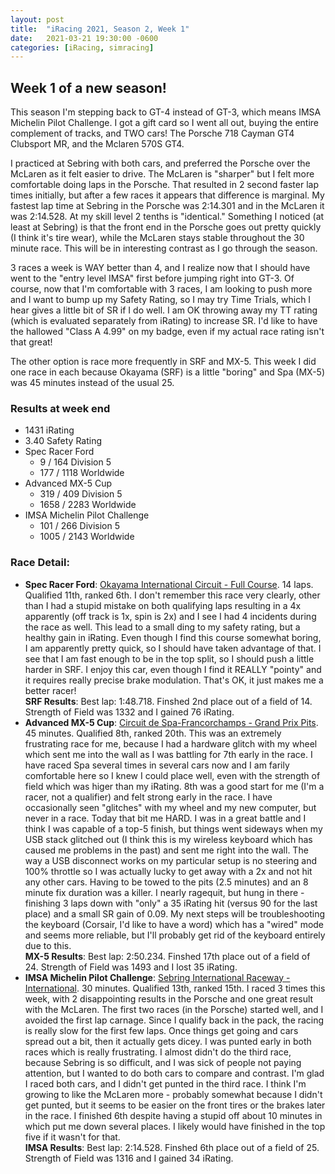 ```yaml
---
layout: post
title:  "iRacing 2021, Season 2, Week 1"
date:   2021-03-21 19:30:00 -0600
categories: [iRacing, simracing]
---
```

## Week 1 of a new season!

This season I'm stepping back to GT-4 instead of GT-3, which means IMSA Michelin Pilot Challenge. I got a gift card so I went all out, buying the entire complement of tracks, and TWO cars! The Porsche 718 Cayman GT4 Clubsport MR, and the Mclaren 570S GT4. 

I practiced at Sebring with both cars, and preferred the Porsche over the McLaren as it felt easier to drive. The McLaren is "sharper" but I felt more comfortable doing laps in the Porsche. That resulted in 2 second faster lap times initially, but after a few races it appears that difference is marginal. My fastest lap time at Sebring in the Porsche was 2:14.301 and in the McLaren it was 2:14.528. At my skill level 2 tenths is "identical." Something I noticed (at least at Sebring) is that the front end in the Porsche goes out pretty quickly (I think it's tire wear), while the McLaren stays stable throughout the 30 minute race. This will be in interesting contrast as I go through the season.

3 races a week is WAY better than 4, and I realize now that I should have went to the "entry level IMSA" first before jumping right into GT-3. Of course, now that I'm comfortable with 3 races, I am looking to push more and I want to bump up my Safety Rating, so I may try Time Trials, which I hear gives a little bit of SR if I do well. I am OK throwing away my TT rating (which is evaluated separately from iRating) to increase SR. I'd like to have the hallowed "Class A 4.99" on my badge, even if my actual race rating isn't that great!

The other option is race more frequently in SRF and MX-5. This week I did one race in each because Okayama (SRF) is a little "boring" and Spa (MX-5) was 45 minutes instead of the usual 25. 

### Results at week end
* 1431 iRating
* 3.40 Safety Rating
* Spec Racer Ford
  + 9 / 164 Division 5
  + 177 / 1118 Worldwide
* Advanced MX-5 Cup
  + 319 / 409 Division 5
  + 1658 / 2283 Worldwide
* IMSA Michelin Pilot Challenge
  + 101 / 266 Division 5
  + 1005 / 2143 Worldwide

### Race Detail:
* **Spec Racer Ford**: [Okayama International Circuit - Full Course](https://members.iracing.com/membersite/member/EventResult.do?&subsessionid=37924559). 14 laps. Qualified 11th, ranked 6th. I don't remember this race very clearly, other than I had a stupid mistake on both qualifying laps resulting in a 4x apparently (off track is 1x, spin is 2x) and I see I had 4 incidents during the race as well. This lead to a small ding to my safety rating, but a healthy gain in iRating. Even though I find this course somewhat boring, I am apparently pretty quick, so I should have taken advantage of that. I see that I am fast enough to be in the top split, so I should push a little harder in SRF. I enjoy this car, even though I find it REALLY "pointy" and it requires really precise brake modulation. That's OK, it just makes me a better racer!  
**SRF Results**: Best lap: 1:48.718. Finshed 2nd place out of a field of 14. Strength of Field was 1332 and I gained 76 iRating.  
* **Advanced MX-5 Cup**: [Circuit de Spa-Francorchamps - Grand Prix Pits](https://members.iracing.com/membersite/member/EventResult.do?&subsessionid=37965484). 45 minutes. Qualified 8th, ranked 20th. This was an extremely frustrating race for me, because I had a hardware glitch with my wheel which sent me into the wall as I was battling for 7th early in the race. I have raced Spa several times in several cars now and I am farily comfortable here so I knew I could place well, even with the strength of field which was higer than my iRating. 8th was a good start for me (I'm a racer, not a qualifier) and felt strong early in the race. I have occasionally seen "glitches" with my wheel and my new computer, but never in a race. Today that bit me HARD. I was in a great battle and I think I was capable of a top-5 finish, but things went sideways when my USB stack glitched out (I think this is my wireless keyboard which has caused me problems in the past) and sent me right into the wall. The way a USB disconnect works on my particular setup is no steering and 100% throttle so I was actually lucky to get away with a 2x and not hit any other cars. Having to be towed to the pits (2.5 minutes) and an 8 minute fix duration was a killer. I nearly ragequit, but hung in there - finishing 3 laps down with "only" a 35 iRating hit (versus 90 for the last place) and a small SR gain of 0.09. My next steps will be troubleshooting the keyboard (Corsair, I'd like to  have a word) which has a "wired" mode and seems more reliable, but I'll probably get rid of the keyboard entirely due to this.  
**MX-5 Results**: Best lap: 2:50.234. Finshed 17th place out of a field of 24. Strength of Field was 1493 and I lost 35 iRating.
* **IMSA Michelin Pilot Challenge**: [Sebring International Raceway - International](https://members.iracing.com/membersite/member/EventResult.do?&subsessionid=37970245). 30 minutes. Qualified 13th, ranked 15th. I raced 3 times this week, with 2 disappointing results in the Porsche and one great result with the McLaren. The first two races (in the Porsche) started well, and I avoided the first lap carnage. Since I qualify back in the pack, the racing is really slow for the first few laps. Once things get going and cars spread out a bit, then it actually gets dicey. I was punted early in both races which is really frustrating. I almost didn't do the third race, because Sebring is so difficult, and I was sick of people not paying attention, but I wanted to do both cars to compare and contrast. I'm glad I raced both cars, and I didn't get punted in the third race. I think I'm growing to like the McLaren more - probably somewhat because I didn't get punted, but it seems to be easier on the front tires or the brakes later in the race. I finished 6th despite having a stupid off about 10 minutes in which put me down several places. I likely would have finished in the top five if it wasn't for that.  
**IMSA Results**: Best lap: 2:14.528. Finshed 6th place out of a field of 25. Strength of Field was 1316 and I gained 34 iRating.
